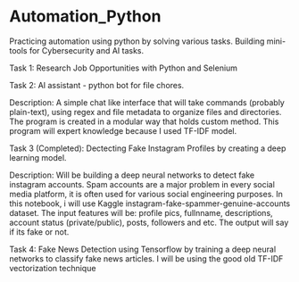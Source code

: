 # Automation_Python
Practicing automation using python by solving various tasks. Building mini-tools for Cybersecurity and AI tasks.


Task 1: Research Job Opportunities with Python and Selenium

Task 2: AI assistant - python bot for file chores. 

Description: A simple chat like interface that will take commands (probably plain-text), using regex and file metadata to organize files and directories. The program is created in a modular way that holds custom method. This program will expert knowledge because I used TF-IDF model.


Task 3 (Completed): Dectecting Fake Instagram Profiles by creating a deep learning model. 

Description: Will be building a deep neural networks to detect fake instagram accounts. Spam accounts are a major problem in every social media platform, it is often used for various social engineering purposes. In this notebook, i will use Kaggle instagram-fake-spammer-genuine-accounts dataset. The input features will be: profile pics, fullnname, descriptions, account status (private/public), posts, followers and etc. The output will say if its fake or not.


Task 4: Fake News Detection using Tensorflow by training a deep neural networks to classify fake news articles. I will be using the good old TF-IDF vectorization technique
